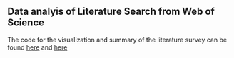 ## Data analyis of Literature Search from Web of Science

The code for the visualization and summary of the literature survey can be found [here](scripts/Analyse.R) and [here](scripts/Analyse_organisms.R)